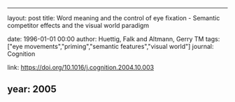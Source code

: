 ---
layout: post
title: Word meaning and the control of eye fixation - Semantic competitor effects and the visual world paradigm

date: 1996-01-01 00:00
author: Huettig, Falk and Altmann, Gerry TM
tags: ["eye movements","priming","semantic features","visual world"]
journal: Cognition

link: https://doi.org/10.1016/j.cognition.2004.10.003

year: 2005
-----